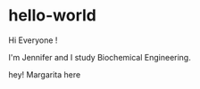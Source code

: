 # hello-world

Hi Everyone !

I'm Jennifer and I study Biochemical Engineering.

hey! Margarita here
